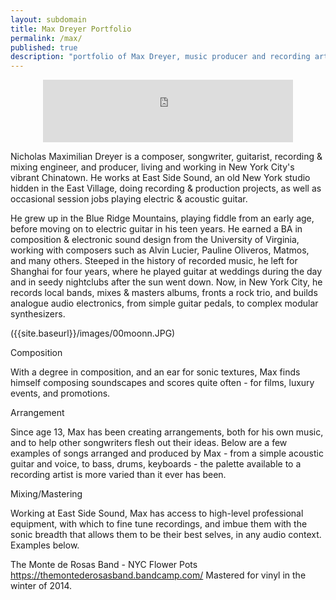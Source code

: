 ```yaml
---
layout: subdomain
title: Max Dreyer Portfolio
permalink: /max/
published: true
description: "portfolio of Max Dreyer, music producer and recording artist based in New York."
---
```


<center>
<iframe width="400" height="100" style="position: relative; display: block; width: 400px; height: 100px;" src="http://bandcamp.com/EmbeddedPlayer/v=2/album=1328762051/size=venti/bgcol=FFFFFF/linkcol=4285BB/transparent=true/" allowtransparency="true" frameborder="0"><a href="http://dirteater.dreyerprojects.info/album/working-portfolio">Working Portfolio</a></iframe>
</center>


Nicholas Maximilian Dreyer is a composer, songwriter, guitarist, recording & mixing engineer, and producer, living and working in New York City's vibrant Chinatown. He works at East Side Sound, an old New York studio hidden in the East Village, doing recording & production projects, as well as occasional session jobs playing electric & acoustic guitar.

He grew up in the Blue Ridge Mountains, playing fiddle from an early age, before moving on to electric guitar in his teen years. He earned a BA in composition & electronic sound design from the University of Virginia, working with composers such as Alvin Lucier, Pauline Oliveros, Matmos, and many others. Steeped in the history of recorded music, he left for Shanghai for four years, where he played guitar at weddings during the day and in seedy nightclubs after the sun went down. Now, in New York City, he records local bands, mixes & masters albums, fronts a rock trio, and builds analogue audio electronics, from simple guitar pedals, to complex modular synthesizers.

({{site.baseurl}}/images/00moonn.JPG)

Composition

With a degree in composition, and an ear for sonic textures, Max finds himself composing soundscapes and scores quite often - for films, luxury events, and promotions. 

Arrangement

Since age 13, Max has been creating arrangements, both for his own music, and to help other songwriters flesh out their ideas. Below are a few examples of songs arranged and produced by Max - from a simple acoustic guitar and voice, to bass, drums, keyboards - the palette available to a recording artist is more varied than it ever has been.

Mixing/Mastering

Working at East Side Sound, Max has access to high-level professional equipment, with which to fine tune recordings, and imbue them with the sonic breadth that allows them to be their best selves, in any audio context. Examples below.

The Monte de Rosas Band - NYC Flower Pots
https://themontederosasband.bandcamp.com/
Mastered for vinyl in the winter of 2014.
